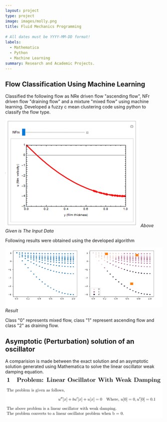 ```yaml
---
layout: project
type: project
image: images/molly.png
title: Fluid Mechanics Programming

# All dates must be YYYY-MM-DD format!
labels:
  - Mathematica
  - Python
  - Machine Learning
summary: Research and Academic Projects.
---
```

## Flow Classification Using Machine Learning
Classified the following flow as NRe driven flow "ascending flow", NFr driven flow "draining flow" and a mixture "mixed flow" using machine learning.
Developed a fuzzy c mean clustering code using python to classify the flow type.

<img class="ui image" src="../images/Capture43.png">
<em>Above Given is The Input Data</em>

Following results were obtained using the developed algorithm

<img class="ui image" src="../images/Capture44.png">
<em>Result</em>

Class "0" represents mixed flow, class "1" represent ascending flow and class "2" as draining flow.

## Asymptotic (Perturbation) solution of an oscillator
A comparision is made between the exact solution and an asymptotic solution generated using Mathematica to solve the linear oscillator weak damping equation.
<img class="ui image" src="../images/Capture51.png">
